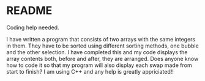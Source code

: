 # README
Coding help needed.

I have written a program that consists of two arrays with the same integers in them.
They have to be sorted using different sorting methods, one bubble and the other selection.
I have completed this and my code displays the array contents both, before and after, they are arranged.
Does anyone know how to code it so that my program will also display each swap made from start to finish?
I am using C++ and any help is greatly appriciated!!
